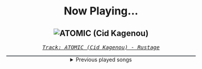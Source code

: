 <div align="center"> 
<h1>Now Playing...</h1>

![ATOMIC (Cid Kagenou)](https://i.scdn.co/image/ab67616d00001e024e89cb92133f2906d70c10d9)
--
_<samp><a href="https://open.spotify.com/track/3y87XLBZrdLHnOgzSb0Xan">Track: ATOMIC (Cid Kagenou) - Rustage</a></samp>_

<div style="border: 1px #4B5054 solid"></div>
<details>
  <summary>
    Previous played songs
  </summary>
  <table>
    <thead>
      <tr>
        <th>
          Artist
        </th>
        <th>
          Song
        </th>
        <th>
          Link
        </th>
      </tr>
    </thead>
    <tbody>
      <tr><td>Rustage</td><td>ATOMIC (Cid Kagenou)</td><td><a href="https://open.spotify.com/track/3y87XLBZrdLHnOgzSb0Xan">https://open.spotify.com/track/3y87XLBZrdLHnOgzSb0Xan</a></td></tr><tr><td>Rustage</td><td>ATOMIC (Cid Kagenou)</td><td><a href="https://open.spotify.com/track/3y87XLBZrdLHnOgzSb0Xan">https://open.spotify.com/track/3y87XLBZrdLHnOgzSb0Xan</a></td></tr><tr><td>Rustage</td><td>ATOMIC (Cid Kagenou)</td><td><a href="https://open.spotify.com/track/3y87XLBZrdLHnOgzSb0Xan">https://open.spotify.com/track/3y87XLBZrdLHnOgzSb0Xan</a></td></tr><tr><td>Rustage</td><td>ATOMIC (Cid Kagenou)</td><td><a href="https://open.spotify.com/track/3y87XLBZrdLHnOgzSb0Xan">https://open.spotify.com/track/3y87XLBZrdLHnOgzSb0Xan</a></td></tr><tr><td>Rustage</td><td>ATOMIC (Cid Kagenou)</td><td><a href="https://open.spotify.com/track/3y87XLBZrdLHnOgzSb0Xan">https://open.spotify.com/track/3y87XLBZrdLHnOgzSb0Xan</a></td></tr><tr><td>Rustage</td><td>ATOMIC (Cid Kagenou)</td><td><a href="https://open.spotify.com/track/3y87XLBZrdLHnOgzSb0Xan">https://open.spotify.com/track/3y87XLBZrdLHnOgzSb0Xan</a></td></tr><tr><td>Rustage</td><td>ATOMIC (Cid Kagenou)</td><td><a href="https://open.spotify.com/track/3y87XLBZrdLHnOgzSb0Xan">https://open.spotify.com/track/3y87XLBZrdLHnOgzSb0Xan</a></td></tr><tr><td>Rustage</td><td>ATOMIC (Cid Kagenou)</td><td><a href="https://open.spotify.com/track/3y87XLBZrdLHnOgzSb0Xan">https://open.spotify.com/track/3y87XLBZrdLHnOgzSb0Xan</a></td></tr><tr><td>Hollywood Undead</td><td>Hollywood Forever</td><td><a href="https://open.spotify.com/track/1ZvlAiDbENa1mGmtywbjuB">https://open.spotify.com/track/1ZvlAiDbENa1mGmtywbjuB</a></td></tr><tr><td>STARSET</td><td>Brave New World</td><td><a href="https://open.spotify.com/track/0c7FYGdy2Ezm41BP3HesjI">https://open.spotify.com/track/0c7FYGdy2Ezm41BP3HesjI</a></td></tr><tr><td>Archers</td><td>Safe Now</td><td><a href="https://open.spotify.com/track/50xrCHJ2MJxjFxBqaR4dFs">https://open.spotify.com/track/50xrCHJ2MJxjFxBqaR4dFs</a></td></tr><tr><td>Wind Walkers</td><td>The End Aesthetic</td><td><a href="https://open.spotify.com/track/5v61xgd1kimRUkOtSFXB3g">https://open.spotify.com/track/5v61xgd1kimRUkOtSFXB3g</a></td></tr><tr><td>ONI</td><td>Float</td><td><a href="https://open.spotify.com/track/4x2N9zX9zXSPYxMI2wGDOx">https://open.spotify.com/track/4x2N9zX9zXSPYxMI2wGDOx</a></td></tr><tr><td>Archers</td><td>Wide Awake</td><td><a href="https://open.spotify.com/track/6J0pL7UOQYJF8KXogzsGVb">https://open.spotify.com/track/6J0pL7UOQYJF8KXogzsGVb</a></td></tr><tr><td>Heaven Shall Burn</td><td>Dora</td><td><a href="https://open.spotify.com/track/3E1KDRh8jUQl1sJxzDrV1I">https://open.spotify.com/track/3E1KDRh8jUQl1sJxzDrV1I</a></td></tr><tr><td>Heaven Shall Burn</td><td>Confounder</td><td><a href="https://open.spotify.com/track/5Bzj2IKHpMxFjpYetih0Bm">https://open.spotify.com/track/5Bzj2IKHpMxFjpYetih0Bm</a></td></tr><tr><td>Wind Walkers</td><td>Eating My Heart Out</td><td><a href="https://open.spotify.com/track/77X19l8BFiZQZrzPYnbCyQ">https://open.spotify.com/track/77X19l8BFiZQZrzPYnbCyQ</a></td></tr><tr><td>Fit For A King</td><td>Begin The Sacrifice</td><td><a href="https://open.spotify.com/track/5tvZflBKI3bKW5AR56DXBx">https://open.spotify.com/track/5tvZflBKI3bKW5AR56DXBx</a></td></tr><tr><td>Blackbriar</td><td>I Buried Us</td><td><a href="https://open.spotify.com/track/7x4YSr2E8yMl0qn9tzoVmK">https://open.spotify.com/track/7x4YSr2E8yMl0qn9tzoVmK</a></td></tr><tr><td>STARSET</td><td>Dystopia</td><td><a href="https://open.spotify.com/track/6vUCyI7b6HJzlhbDpxYb5y">https://open.spotify.com/track/6vUCyI7b6HJzlhbDpxYb5y</a></td></tr>
    </tbody>
  </table>
</details>

</div>
